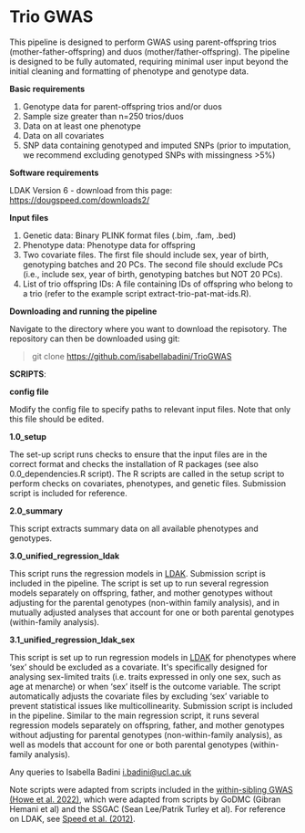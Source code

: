 # Trio GWAS

This pipeline is designed to perform GWAS using parent-offspring trios (mother-father-offspring) and duos (mother/father-offspring). The pipeline is designed to be fully automated, requiring minimal user input beyond the initial cleaning and formatting of phenotype and genotype data.

**Basic requirements**
1.	Genotype data for parent-offspring trios and/or duos 
2.	Sample size greater than n=250 trios/duos
3.	Data on at least one phenotype
4.	Data on all covariates 
5.	SNP data containing genotyped and imputed SNPs (prior to imputation, we recommend excluding genotyped SNPs with missingness >5%)

**Software requirements**

LDAK Version 6 - download from this page: <br />
https://dougspeed.com/downloads2/

**Input files**
1. Genetic data: Binary PLINK format files (.bim, .fam, .bed)
2. Phenotype data: Phenotype data for offspring
3. Two covariate files. The first file should include sex, year of birth, genotyping batches and 20 PCs. The second file should exclude PCs (i.e., include sex, 
   year of birth, genotyping batches but NOT 20 PCs).
4. List of trio offspring IDs: A file containing IDs of offspring who belong to a trio (refer to the example script extract-trio-pat-mat-ids.R).

**Downloading and running the pipeline**

Navigate to the directory where you want to download the repisotory. The repository can then be downloaded using git: 

> git clone https://github.com/isabellabadini/TrioGWAS

**SCRIPTS**:

**config file**

Modify the config file to specify paths to relevant input files. Note that only this file should be edited.

**1.0_setup**

The set-up script runs checks to ensure that the input files are in the correct format and checks the installation of R packages (see also 0.0_dependencies.R script). The R scripts are called in the setup script to perform checks on covariates, phenotypes, and genetic files. Submission script is included for reference. 

**2.0_summary**

This script extracts summary data on all available phenotypes and genotypes. 

**3.0_unified_regression_ldak**

This script runs the regression models in [LDAK](https://dougspeed.com). Submission script is included in the pipeline. The script is set up to run several regression models separately on offspring, father, and mother genotypes without adjusting for the parental genotypes (non-within family analysis), and in mutually adjusted analyses that account for one or both parental genotypes (within-family analysis).

**3.1_unified_regression_ldak_sex**

This script is set up to run regression models in [LDAK](https://dougspeed.com) for phenotypes where ‘sex’ should be excluded as a covariate. It's specifically designed for analysing sex-limited traits (i.e. traits expressed in only one sex, such as age at menarche) or when ‘sex’ itself is the outcome variable. The script automatically adjusts the covariate files by excluding ‘sex’ variable to prevent statistical issues like multicollinearity. Submission script is included in the pipeline. Similar to the main regression script, it runs several regression models separately on offspring, father, and mother genotypes without adjusting for parental genotypes (non-within-family analysis), as well as models that account for one or both parental genotypes (within-family analysis).

Any queries to Isabella Badini [i.badini@ucl.ac.uk](i.badini@ucl.ac.uk) <br />

Note scripts were adapted from scripts included in the [within-sibling GWAS](https://github.com/LaurenceHowe/SiblingGWAS) [(Howe et al. 2022)](https://www.nature.com/articles/s41588-022-01062-7), which were adapted from scripts by GoDMC (Gibran Hemani et al) and the SSGAC (Sean Lee/Patrik Turley et al).
For reference on LDAK, see [Speed et al. (2012)](https://doi.org/10.1016/j.ajhg.2012.10.010).
